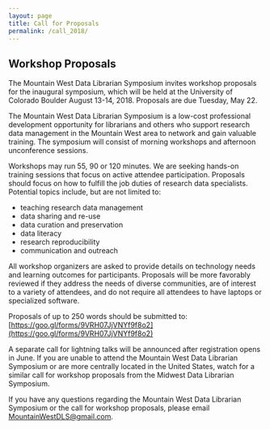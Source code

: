 ```yaml
---
layout: page
title: Call for Proposals
permalink: /call_2018/
---
```


## Workshop Proposals

The Mountain West Data Librarian Symposium invites workshop proposals for the inaugural symposium, which will be held at the University of Colorado Boulder August 13-14, 2018. Proposals are due Tuesday, May 22.

The Mountain West Data Librarian Symposium is a low-cost professional development opportunity for librarians and others who support research data management in the Mountain West area to network and gain valuable training. The symposium will consist of morning workshops and afternoon unconference sessions. 

Workshops may run 55, 90 or 120 minutes. We are seeking hands-on training sessions that focus on active attendee participation. Proposals should focus on how to fulfill the job duties of research data specialists. Potential topics include, but are not limited to:
- teaching research data management
- data sharing and re-use
- data curation and preservation
- data literacy
- research reproducibility
- communication and outreach

All workshop organizers are asked to provide details on technology needs and learning outcomes for participants. Proposals will be more favorably reviewed if they address the needs of diverse communities, are of interest to a variety of attendees, and do not require all attendees to have laptops or specialized software.

Proposals of up to 250 words should be submitted to: [https://goo.gl/forms/9VRH07JjVNYf9f8o2](https://goo.gl/forms/9VRH07JjVNYf9f8o2)

A separate call for lightning talks will be announced after registration opens in June. If you are unable to attend the Mountain West Data Librarian Symposium or are more centrally located in the United States, watch for a similar call for workshop proposals from the Midwest Data Librarian Symposium.

If you have any questions regarding the Mountain West Data Librarian Symposium or the call for workshop proposals, please email MountainWestDLS@gmail.com. 
